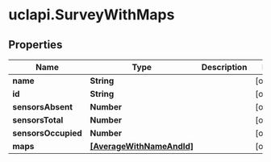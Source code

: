 # uclapi.SurveyWithMaps

## Properties

Name | Type | Description | Notes
------------ | ------------- | ------------- | -------------
**name** | **String** |  | [optional] 
**id** | **String** |  | [optional] 
**sensorsAbsent** | **Number** |  | [optional] 
**sensorsTotal** | **Number** |  | [optional] 
**sensorsOccupied** | **Number** |  | [optional] 
**maps** | [**[AverageWithNameAndId]**](AverageWithNameAndId.md) |  | [optional] 


